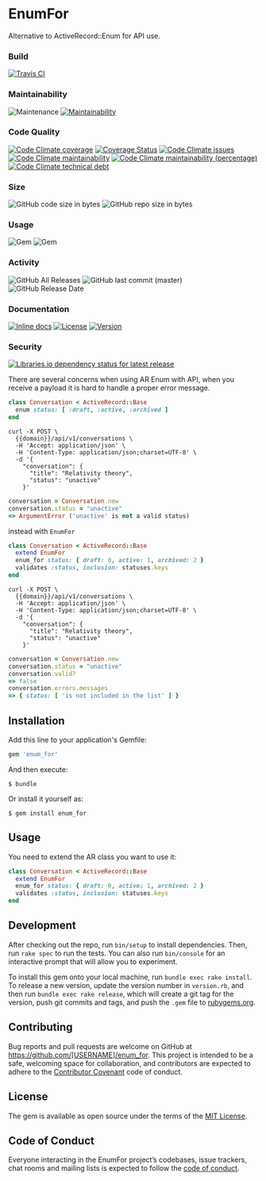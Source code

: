 # EnumFor

Alternative to ActiveRecord::Enum for API use.

### Build

[![Travis CI](https://img.shields.io/travis/joel/enum_for.svg?branch=master)](https://travis-ci.org/joel/enum_for)

### Maintainability

![Maintenance](https://img.shields.io/maintenance/yes/2019.svg)
[![Maintainability](https://api.codeclimate.com/v1/badges/51aa08d8908ab501d537/maintainability)](https://codeclimate.com/github/joel/enum_for/maintainability)

### Code Quality 

[![Code Climate coverage](https://img.shields.io/codeclimate/coverage/joel/enum_for.svg)](https://codeclimate.com/github/joel/enum_for)
[![Coverage Status](https://coveralls.io/repos/github/joel/enum_for/badge.svg?branch=master)](https://coveralls.io/github/joel/enum_for?branch=master)
[![Code Climate issues](https://img.shields.io/codeclimate/issues/joel/enum_for.svg)](https://codeclimate.com/github/joel/enum_for/issues)
[![Code Climate maintainability](https://img.shields.io/codeclimate/maintainability/joel/enum_for.svg)](https://codeclimate.com/github/joel/enum_for/progress/maintainability)
[![Code Climate maintainability (percentage)](https://img.shields.io/codeclimate/maintainability-percentage/joel/enum_for.svg)](https://codeclimate.com/github/joel/enum_for/code)
[![Code Climate technical debt](https://img.shields.io/codeclimate/tech-debt/joel/enum_for.svg)](https://codeclimate.com/github/joel/enum_for/trends/technical_debt)

### Size 

![GitHub code size in bytes](https://img.shields.io/github/languages/code-size/joel/enum_for.svg)
![GitHub repo size in bytes](https://img.shields.io/github/repo-size/joel/enum_for.svg)

### Usage 

![Gem](https://img.shields.io/gem/dv/enum_for/0.1.0.svg)
![Gem](https://img.shields.io/gem/v/enum_for.svg)
  
### Activity

![GitHub All Releases](https://img.shields.io/github/downloads/joel/enum_for/total.svg)
![GitHub last commit (master)](https://img.shields.io/github/last-commit/joel/enum_for/master.svg)
![GitHub Release Date](https://img.shields.io/github/release-date/joel/enum_for.svg)

### Documentation 
  
[![Inline docs](http://inch-ci.org/github/joel/enum_for.svg?branch=master)](http://inch-ci.org/github/joel/enum_for)
[![License](https://img.shields.io/badge/license-MIT-brightgreen.svg?style=flat-square)](http://opensource.org/licenses/MIT)
[![Version](https://img.shields.io/gem/v/vcr.svg?style=flat-square)](https://rubygems.org/gems/enum_for)

### Security 

[![Libraries.io dependency status for latest release](https://img.shields.io/librariesio/release/joel/enum_for.svg)](https://libraries.io/github/joel/enum_for)

There are several concerns when using AR Enum with API, when you receive a payload it is hard to handle a proper error message.

```ruby
class Conversation < ActiveRecord::Base
  enum status: [ :draft, :active, :archived ]
end
```

```curl
curl -X POST \
  {{domain}}/api/v1/conversations \
  -H 'Accept: application/json' \
  -H 'Content-Type: application/json;charset=UTF-8' \
  -d '{
    "conversation": {
      "title": "Relativity theory",
      "status": "unactive"
    }'
```

```ruby
conversation = Conversation.new
conversation.status = "unactive"
=> ArgumentError ('unactive' is not a valid status)
```

instead with `EnumFor`

```ruby
class Conversation < ActiveRecord::Base
  extend EnumFor
  enum_for status: { draft: 0, active: 1, archived: 2 }
  validates :status, inclusion: statuses.keys
end
```

```curl
curl -X POST \
  {{domain}}/api/v1/conversations \
  -H 'Accept: application/json' \
  -H 'Content-Type: application/json;charset=UTF-8' \
  -d '{
    "conversation": {
      "title": "Relativity theory",
      "status": "unactive"
    }'
```

```ruby
conversation = Conversation.new
conversation.status = "unactive"
conversation.valid?
=> false 
conversation.errors.messages
=> { status: [ 'is not included in the list' ] }
```

## Installation

Add this line to your application's Gemfile:

```ruby
gem 'enum_for'
```

And then execute:

    $ bundle

Or install it yourself as:

    $ gem install enum_for

## Usage

You need to extend the AR class you want to use it:

```ruby
class Conversation < ActiveRecord::Base
  extend EnumFor
  enum_for status: { draft: 0, active: 1, archived: 2 }
  validates :status, inclusion: statuses.keys
end
```

## Development

After checking out the repo, run `bin/setup` to install dependencies. Then, run `rake spec` to run the tests. You can also run `bin/console` for an interactive prompt that will allow you to experiment.

To install this gem onto your local machine, run `bundle exec rake install`. To release a new version, update the version number in `version.rb`, and then run `bundle exec rake release`, which will create a git tag for the version, push git commits and tags, and push the `.gem` file to [rubygems.org](https://rubygems.org).

## Contributing

Bug reports and pull requests are welcome on GitHub at https://github.com/[USERNAME]/enum_for. This project is intended to be a safe, welcoming space for collaboration, and contributors are expected to adhere to the [Contributor Covenant](http://contributor-covenant.org) code of conduct.

## License

The gem is available as open source under the terms of the [MIT License](https://opensource.org/licenses/MIT).

## Code of Conduct

Everyone interacting in the EnumFor project’s codebases, issue trackers, chat rooms and mailing lists is expected to follow the [code of conduct](https://github.com/[USERNAME]/enum_for/blob/master/CODE_OF_CONDUCT.md).
